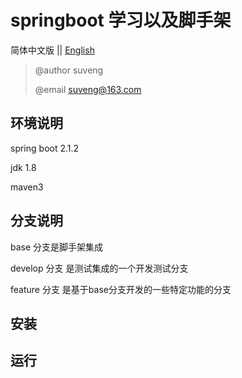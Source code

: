 # springboot 学习以及脚手架

简体中文版 || [English](https://github.com/suveng/springboot/blob/base/README.md)

> @author suveng
>
> @email suveng@163.com

## 环境说明

spring boot 2.1.2

jdk 1.8

maven3

## 分支说明

base 分支是脚手架集成

develop 分支 是测试集成的一个开发测试分支

feature 分支 是基于base分支开发的一些特定功能的分支

## 安装



## 运行

